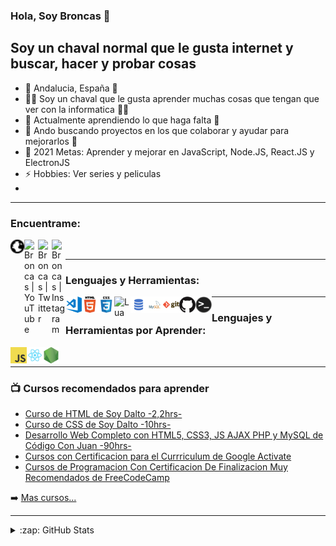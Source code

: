 ### Hola, Soy Broncas 👋

## Soy un chaval normal que le gusta internet y buscar, hacer y probar cosas
- 📍 Andalucia, España 🥵
- 🧑‍💻 Soy un chaval que le gusta aprender muchas cosas que tengan que ver con la informatica 👨‍💻
- 📓 Actualmente aprendiendo lo que haga falta 📣
- 📁 Ando buscando proyectos en los que colaborar y ayudar para mejorarlos 📂
- 🥅 2021 Metas: Aprender y mejorar en JavaScript, Node.JS, React.JS y ElectronJS
- ⚡ Hobbies: Ver series y peliculas 
- 
---

### Encuentrame:

[<img align="left" alt="Broncas.com" width="22px" src="https://raw.githubusercontent.com/iconic/open-iconic/master/svg/globe.svg" />][website]
[<img align="left" alt="Broncas | YouTube" width="22px" src="https://cdn.jsdelivr.net/npm/simple-icons@v3/icons/youtube.svg" />][youtube]
[<img align="left" alt="Broncas | Twitter" width="22px" src="https://cdn.jsdelivr.net/npm/simple-icons@v3/icons/twitter.svg" />][twitter]
<!--[<img align="left" alt="Broncas | LinkedIn" width="22px" src="https://cdn.jsdelivr.net/npm/simple-icons@v3/icons/linkedin.svg" />][linkedin]-->
[<img align="left" alt="Broncas | Instagram" width="22px" src="https://cdn.jsdelivr.net/npm/simple-icons@v3/icons/instagram.svg" />][instagram]

<br />

---

### Lenguajes y Herramientas:

<img align="left" alt="Visual Studio Code" width="26px" src="https://raw.githubusercontent.com/github/explore/80688e429a7d4ef2fca1e82350fe8e3517d3494d/topics/visual-studio-code/visual-studio-code.png" />
<img align="left" alt="HTML5" width="26px" src="https://raw.githubusercontent.com/github/explore/80688e429a7d4ef2fca1e82350fe8e3517d3494d/topics/html/html.png" />
<img align="left" alt="CSS3" width="26px" src="https://raw.githubusercontent.com/github/explore/80688e429a7d4ef2fca1e82350fe8e3517d3494d/topics/css/css.png" />
<img align="left" alt="Lua" width="26px" src="https://avatars.githubusercontent.com/u/2319114?s=200&v=4" />
<img align="left" alt="SQL" width="26px" src="https://raw.githubusercontent.com/github/explore/80688e429a7d4ef2fca1e82350fe8e3517d3494d/topics/sql/sql.png" />
<img align="left" alt="MySQL" width="26px" src="https://raw.githubusercontent.com/github/explore/80688e429a7d4ef2fca1e82350fe8e3517d3494d/topics/mysql/mysql.png" />
<img align="left" alt="Git" width="26px" src="https://raw.githubusercontent.com/github/explore/80688e429a7d4ef2fca1e82350fe8e3517d3494d/topics/git/git.png" />
<img align="left" alt="GitHub" width="26px" src="https://raw.githubusercontent.com/github/explore/78df643247d429f6cc873026c0622819ad797942/topics/github/github.png" />
<img align="left" alt="Terminal" width="26px" src="https://raw.githubusercontent.com/github/explore/80688e429a7d4ef2fca1e82350fe8e3517d3494d/topics/terminal/terminal.png" />

---

### Lenguajes y Herramientas por Aprender:

<img align="left" alt="JavaScript" width="26px" src="https://raw.githubusercontent.com/github/explore/80688e429a7d4ef2fca1e82350fe8e3517d3494d/topics/javascript/javascript.png" />
<img align="left" alt="React" width="26px" src="https://raw.githubusercontent.com/github/explore/80688e429a7d4ef2fca1e82350fe8e3517d3494d/topics/react/react.png" />
<img align="left" alt="Node.js" width="26px" src="https://raw.githubusercontent.com/github/explore/80688e429a7d4ef2fca1e82350fe8e3517d3494d/topics/nodejs/nodejs.png" />

<br />


---

### 📺 Cursos recomendados para aprender

<!-- YOUTUBE:START -->
- [Curso de HTML de Soy Dalto -2,2hrs-](https://www.youtube.com/watch?v=kN1XP-Bef7w)
- [Curso de CSS de Soy Dalto -10hrs-](https://www.youtube.com/watch?v=OWKXEJN67FE)
- [Desarrollo Web Completo con HTML5, CSS3, JS AJAX PHP y MySQL de Código Con Juan -90hrs-](https://www.udemy.com/course/desarrollo-web-completo-con-html5-css3-js-php-y-mysql/learn/lecture/24106032?start=240#overview)
- [Cursos con Certificacion para el Currriculum de Google Activate](https://learndigital.withgoogle.com/activate)
- [Cursos de Programacion Con Certificacion De Finalizacion Muy Recomendados de FreeCodeCamp ](https://www.freecodecamp.org)
<!-- YOUTUBE:END -->

➡️ [Mas cursos...](https://udemy.com/)

---


<details>
  <summary>:zap: GitHub Stats</summary>

  <img align="left" alt="Estadisticas de GitHub de Broncas" src="https://github-readme-stats.vercel.app/api?username=broncas&hide=contribs,prs" />

</details>

[website]: https://broncas.es
[course]: https://broncas.es
[twitter]: https://twitter.com/soybroncas
[youtube]: https://www.youtube.com/channel/UCjFDO2sUUan6vnRAoY9NAIQ
[instagram]: https://instagram.com/codeSTACKr
<!--[linkedin]: https://linkedin.com/in/codeSTACKr 
[webdevplaylist]: https://www.youtube.com/playlist?list=PLkwxH9e_vrAJ0WbEsFA9W3I1W-g_BTsbt
[jsplaylist]: https://www.youtube.com/playlist?list=PLkwxH9e_vrALRJKu7wfXby3MKeflhTu6B
[cssplaylist]: https://www.youtube.com/playlist?list=PLkwxH9e_vrALSdvZuEh6gqQdmDoDIoqz4
[reactplaylist]: https://www.youtube.com/playlist?list=PLkwxH9e_vrAK4TdffpxKY3QGyHCpxFcQ0-->

